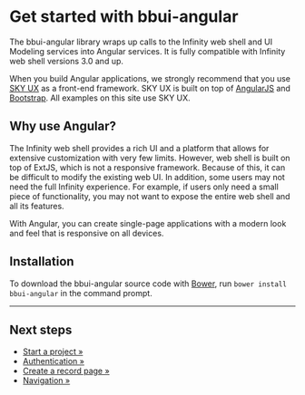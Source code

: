 # Get started with bbui-angular

The bbui-angular library wraps up calls to the Infinity web shell and UI Modeling services into Angular services. It is fully compatible with Infinity web shell versions 3.0 and up.

When you build Angular applications, we strongly recommend that you use [SKY UX](http://skyux.developer.blackbaud.com/) as a front-end framework. SKY UX is built on top of [AngularJS](https://angularjs.org/) and [Bootstrap](http://getbootstrap.com/). All examples on this site use SKY UX.

## Why use Angular?

The Infinity web shell provides a rich UI and a platform that allows for extensive customization with very few limits. However, web shell is built on top of ExtJS, which is not a responsive framework. Because of this, it can be difficult to modify the existing web UI. In addition, some users may not need the full Infinity experience. For example, if users only need a small piece of functionality, you may not want to expose the entire web shell and all its features.

With Angular, you can create single-page applications with a modern look and feel that is responsive on all devices.

## Installation

To download the bbui-angular source code with [Bower](http://bower.io/), run `bower install bbui-angular` in the command prompt.
<!--`bower install git+https://github.com/blackbaud/bbui-angular#~1.0.4`-->

<hr>

## Next steps

* [Start a project »](https://github.com/blackbaud/bbui-angular/blob/docs-tutorials-edits/documentation/guides/2_start_project/README.md)
* [Authentication »](https://github.com/blackbaud/bbui-angular/blob/docs-tutorials-edits/documentation/guides/3_authentication/README.md)
* [Create a record page »](https://github.com/blackbaud/bbui-angular/blob/docs-tutorials-edits/documentation/guides/4_create_record_page/README.md)
* [Navigation »](https://github.com/blackbaud/bbui-angular/blob/docs-tutorials-edits/documentation/guides/5_navigation/README.md)